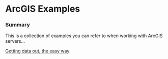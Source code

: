 # ArcGIS Examples

### Summary

This is a collection of examples you can refer to when working with ArcGIS
servers...

[Getting data out, the easy way](Getting%20data%20out%2C%20the%20easy%20way%2Findex.md)
